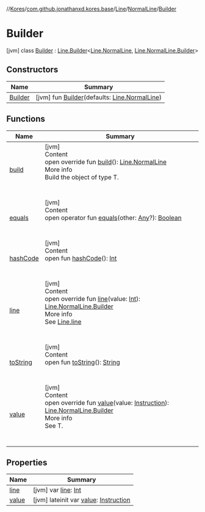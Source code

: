 //[Kores](../../../../index.md)/[com.github.jonathanxd.kores.base](../../../index.md)/[Line](../../index.md)/[NormalLine](../index.md)/[Builder](index.md)



# Builder  
 [jvm] class [Builder](index.md) : [Line.Builder](../../-builder/index.md)<[Line.NormalLine](../index.md), [Line.NormalLine.Builder](index.md)>    


## Constructors  
  
|  Name|  Summary| 
|---|---|
| <a name="com.github.jonathanxd.kores.base/Line.NormalLine.Builder/Builder/#com.github.jonathanxd.kores.base.Line.NormalLine/PointingToDeclaration/"></a>[Builder](-builder.md)| <a name="com.github.jonathanxd.kores.base/Line.NormalLine.Builder/Builder/#com.github.jonathanxd.kores.base.Line.NormalLine/PointingToDeclaration/"></a> [jvm] fun [Builder](-builder.md)(defaults: [Line.NormalLine](../index.md))   <br>


## Functions  
  
|  Name|  Summary| 
|---|---|
| <a name="com.github.jonathanxd.kores.base/Line.NormalLine.Builder/build/#/PointingToDeclaration/"></a>[build](build.md)| <a name="com.github.jonathanxd.kores.base/Line.NormalLine.Builder/build/#/PointingToDeclaration/"></a>[jvm]  <br>Content  <br>open override fun [build](build.md)(): [Line.NormalLine](../index.md)  <br>More info  <br>Build the object of type T.  <br><br><br>
| <a name="kotlin/Any/equals/#kotlin.Any?/PointingToDeclaration/"></a>[equals](../../../../com.github.jonathanxd.kores.util/-simple-resolver/index.md#%5Bkotlin%2FAny%2Fequals%2F%23kotlin.Any%3F%2FPointingToDeclaration%2F%5D%2FFunctions%2F-427383591)| <a name="kotlin/Any/equals/#kotlin.Any?/PointingToDeclaration/"></a>[jvm]  <br>Content  <br>open operator fun [equals](../../../../com.github.jonathanxd.kores.util/-simple-resolver/index.md#%5Bkotlin%2FAny%2Fequals%2F%23kotlin.Any%3F%2FPointingToDeclaration%2F%5D%2FFunctions%2F-427383591)(other: [Any](https://kotlinlang.org/api/latest/jvm/stdlib/kotlin/-any/index.html)?): [Boolean](https://kotlinlang.org/api/latest/jvm/stdlib/kotlin/-boolean/index.html)  <br><br><br>
| <a name="kotlin/Any/hashCode/#/PointingToDeclaration/"></a>[hashCode](../../../../com.github.jonathanxd.kores.util/-simple-resolver/index.md#%5Bkotlin%2FAny%2FhashCode%2F%23%2FPointingToDeclaration%2F%5D%2FFunctions%2F-427383591)| <a name="kotlin/Any/hashCode/#/PointingToDeclaration/"></a>[jvm]  <br>Content  <br>open fun [hashCode](../../../../com.github.jonathanxd.kores.util/-simple-resolver/index.md#%5Bkotlin%2FAny%2FhashCode%2F%23%2FPointingToDeclaration%2F%5D%2FFunctions%2F-427383591)(): [Int](https://kotlinlang.org/api/latest/jvm/stdlib/kotlin/-int/index.html)  <br><br><br>
| <a name="com.github.jonathanxd.kores.base/Line.NormalLine.Builder/line/#kotlin.Int/PointingToDeclaration/"></a>[line](line.md)| <a name="com.github.jonathanxd.kores.base/Line.NormalLine.Builder/line/#kotlin.Int/PointingToDeclaration/"></a>[jvm]  <br>Content  <br>open override fun [line](line.md)(value: [Int](https://kotlinlang.org/api/latest/jvm/stdlib/kotlin/-int/index.html)): [Line.NormalLine.Builder](index.md)  <br>More info  <br>See [Line.line](../../line.md)  <br><br><br>
| <a name="kotlin/Any/toString/#/PointingToDeclaration/"></a>[toString](../../../../com.github.jonathanxd.kores.util/-simple-resolver/index.md#%5Bkotlin%2FAny%2FtoString%2F%23%2FPointingToDeclaration%2F%5D%2FFunctions%2F-427383591)| <a name="kotlin/Any/toString/#/PointingToDeclaration/"></a>[jvm]  <br>Content  <br>open fun [toString](../../../../com.github.jonathanxd.kores.util/-simple-resolver/index.md#%5Bkotlin%2FAny%2FtoString%2F%23%2FPointingToDeclaration%2F%5D%2FFunctions%2F-427383591)(): [String](https://kotlinlang.org/api/latest/jvm/stdlib/kotlin/-string/index.html)  <br><br><br>
| <a name="com.github.jonathanxd.kores.base/Line.NormalLine.Builder/value/#com.github.jonathanxd.kores.Instruction/PointingToDeclaration/"></a>[value](value.md)| <a name="com.github.jonathanxd.kores.base/Line.NormalLine.Builder/value/#com.github.jonathanxd.kores.Instruction/PointingToDeclaration/"></a>[jvm]  <br>Content  <br>open override fun [value](value.md)(value: [Instruction](../../../../com.github.jonathanxd.kores/-instruction/index.md)): [Line.NormalLine.Builder](index.md)  <br>More info  <br>See T.  <br><br><br>


## Properties  
  
|  Name|  Summary| 
|---|---|
| <a name="com.github.jonathanxd.kores.base/Line.NormalLine.Builder/line/#/PointingToDeclaration/"></a>[line](line.md)| <a name="com.github.jonathanxd.kores.base/Line.NormalLine.Builder/line/#/PointingToDeclaration/"></a> [jvm] var [line](line.md): [Int](https://kotlinlang.org/api/latest/jvm/stdlib/kotlin/-int/index.html)   <br>
| <a name="com.github.jonathanxd.kores.base/Line.NormalLine.Builder/value/#/PointingToDeclaration/"></a>[value](value.md)| <a name="com.github.jonathanxd.kores.base/Line.NormalLine.Builder/value/#/PointingToDeclaration/"></a> [jvm] lateinit var [value](value.md): [Instruction](../../../../com.github.jonathanxd.kores/-instruction/index.md)   <br>

